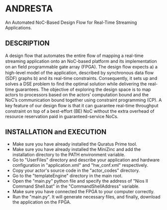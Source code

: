 # ANDRESTA
An Automated NoC-Based Design Flow for Real-Time Streaming Applications.


## DESCRIPTION
A design ﬂow that automates the entire ﬂow of mapping a real-time streaming application onto an NoC-based platform and its implementation on an ﬁeld programmable gate array (FPGA). The design ﬂow expects a) a high-level model of the application, described by synchronous data ﬂow (SDF) graphs b) and its real-time constraints. Consequently, it sets up and solves a DSE problem to ﬁnd the optimal solution while delivering the real-time guarantees. The objective of exploring the design space is to map actors to processors based on the actors’ computation bound and the NoC’s communication bound together using constraint programming (CP). A key feature of our design ﬂow is that it can guarantee real-time throughput constraint on top of a best-effort (BE) NoC without the extra overhead of resource reservation paid in guaranteed-service NoCs.


## INSTALLATION and EXECUTION
- Make sure you have already installed the Quratus Prime tool.
- Make sure you have already installed the MiniZinc and add the installation directory to the PATH environment variable.
- Go to "UserFiles" directory and describe your application and hardware configuration in "application.xml" and "hw_conf.xml" respectively.
- Copy your actor's source code in the "actor_codes" directory.
- Go to the "templateEngine" directory in the main root.
- Open the "main.py" python file and specify the address of "Nios II Command Shell.bat" in the "CommandShellAddress" variable.
- Make sure you have connected the FPGA to your computer correctly.
- Run the "main.py".
It will generate necessary files, and finally, download the application on the FPGA.

